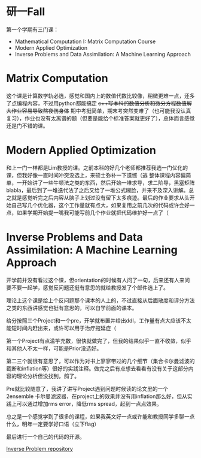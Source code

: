 # 研一Fall


第一个学期有三门课：
* Mathematical Computation I: Matrix Computation Course
* Modern Applied Optimization
* Inverse Problems and Data Assimilation: A Machine Learning Approach

# Matrix Computation
这个课是计算数学轨必选，感觉和国内上的数值代数比较像，稍微更难一点，还多了点编程内容，不过用python都能搞定 ~~c++写本科的数值分析和微分方程数值解大作业容易导致熬夜伤身体~~
期中考挺简单，期末考突然变难了（也可能我没认真复习），作业也没有太离谱的题（但要是能给个标准答案就更好了），总体而言感觉还是门不错的课。

# Modern Applied Optimization 
和上一门一样都是Lim教授的课。之前本科的好几个老师都推荐我选一门优化的课，但我好像一直时间冲突没选上，来硕士弥补一下遗憾（逃 整体课程内容偏简单，一开始讲了一些牛顿法之类的东西，然后开始一堆求导，求二阶导，黑塞矩阵blabla，最后到了一堆迭代法了之后又给了一堆公式糊脸，并来不及深入讲解。总之就是感觉听完之后内容从脑子上划过没有留下太多痕迹。最后的作业要求从头开始自己写几个优化器，这个工作量就有点大，如果复用之前几次的代码或许会好一点，如果学期开始提一嘴我可能写前几个作业就把代码维护好一点了（


# Inverse Problems and Data Assimilation: A Machine Learning Approach
开学前并没有看过这个课，但orientation的时候有人问了一句，后来还有人来问要不要一起学，感觉反问题还挺有意思的就给教授发了个邮件选上了。

理论上这个课是给上个反问题那个课本的人上的，不过直接从后面散度和评分方法之类的东西讲感觉也挺有意思的，可以自学前面的课本。

给分按照三个Project和一个pre，开学就布置并给出ddl，工作量有点大应该不太能短时间内赶出来，或许可以用于治疗拖延症（

第一个Project有点滥竽充数，很快就做完了，但我的结果似乎一直不收敛，似乎和其他人不太一样，可能是Prior没选好。

第二三个就很有意思了，可以作为对书上寥寥带过的几个细节（集合卡尔曼滤波的截断和inflation等）很好的实践注释。做完之后有点想去看看有没有关于这部分内容的理论分析但没找到，鸽了。

Pre就比较随意了，我讲了讲写Project遇到问题时候读的论文里的一个2ensemble 卡尔曼滤波器，在project上的效果并没有用inflation那么好，但从实践上可以通过增加rms error，降低rms spread，起到一点点效果。

总之是一个感觉学到了很多的课程，如果我英文好一点或许能和教授同学多聊一点什么，明年一定要学好口语（立下flag）

最后进行一个自己的代码的开源。

[Inverse Problem repository](https://github.com/Chuzyh/Inverse-Problem-and-Data-Assimilation)
